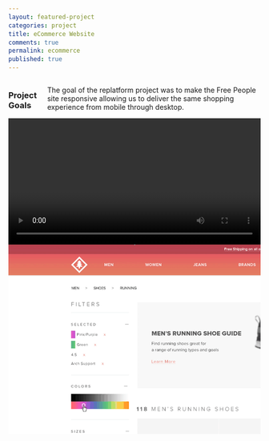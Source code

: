 ```yaml
---
layout: featured-project
categories: project
title: eCommerce Website
comments: true
permalink: ecommerce
published: true
---
```


<div class="small-12 large-8 large-offset-2 end columns">
	<h3>Project Goals</h3>
	<p>The goal of the replatform project was to make the Free People site responsive allowing us to deliver the same shopping experience from mobile through desktop.</p>
</div>

<div class="small-12 columns show-for-large-up">
	<video autoplay="true" width="100%" name="Breadcrumb Dropdown" src="/img/projects/ecommerce/breadcrumb_dropdown.mov" loop></video>
</div>

<div class="small-12 columns hide-for-large-up">
	<img src="/img/projects/ecommerce/breadcrumb_dropdown.gif" alt="">
</div>